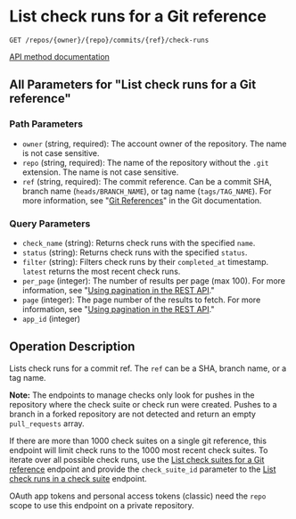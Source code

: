 # List check runs for a Git reference

`GET /repos/{owner}/{repo}/commits/{ref}/check-runs`

[API method documentation](https://docs.github.com/rest/checks/runs#list-check-runs-for-a-git-reference)

## All Parameters for "List check runs for a Git reference"

### Path Parameters

- `owner` (string, required): The account owner of the repository. The name is not case sensitive.
- `repo` (string, required): The name of the repository without the `.git` extension. The name is not case sensitive.
- `ref` (string, required): The commit reference. Can be a commit SHA, branch name (`heads/BRANCH_NAME`), or tag name (`tags/TAG_NAME`). For more information, see "[Git References](https://git-scm.com/book/en/v2/Git-Internals-Git-References)" in the Git documentation.
### Query Parameters

- `check_name` (string): Returns check runs with the specified `name`.
- `status` (string): Returns check runs with the specified `status`.
- `filter` (string): Filters check runs by their `completed_at` timestamp. `latest` returns the most recent check runs.
- `per_page` (integer): The number of results per page (max 100). For more information, see "[Using pagination in the REST API](https://docs.github.com/rest/using-the-rest-api/using-pagination-in-the-rest-api)."
- `page` (integer): The page number of the results to fetch. For more information, see "[Using pagination in the REST API](https://docs.github.com/rest/using-the-rest-api/using-pagination-in-the-rest-api)."
- `app_id` (integer)

## Operation Description

Lists check runs for a commit ref. The `ref` can be a SHA, branch name, or a tag name.

**Note:** The endpoints to manage checks only look for pushes in the repository where the check suite or check run were created. Pushes to a branch in a forked repository are not detected and return an empty `pull_requests` array.

If there are more than 1000 check suites on a single git reference, this endpoint will limit check runs to the 1000 most recent check suites. To iterate over all possible check runs, use the [List check suites for a Git reference](https://docs.github.com/rest/reference/checks#list-check-suites-for-a-git-reference) endpoint and provide the `check_suite_id` parameter to the [List check runs in a check suite](https://docs.github.com/rest/reference/checks#list-check-runs-in-a-check-suite) endpoint.

OAuth app tokens and personal access tokens (classic) need the `repo` scope to use this endpoint on a private repository.

